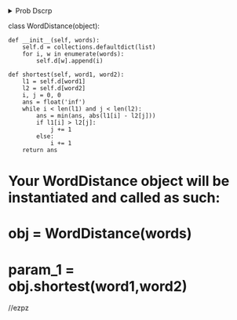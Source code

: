 <details>
<summary>Prob Dscrp</summary>
https://leetcode.com/problems/shortest-word-distance-ii/description/
</details>

class WordDistance(object):
    
    def __init__(self, words):
        self.d = collections.defaultdict(list)
        for i, w in enumerate(words):
            self.d[w].append(i)
        
    def shortest(self, word1, word2):
        l1 = self.d[word1]
        l2 = self.d[word2]
        i, j = 0, 0
        ans = float('inf')
        while i < len(l1) and j < len(l2):
            ans = min(ans, abs(l1[i] - l2[j]))
            if l1[i] > l2[j]:
                j += 1
            else:
                i += 1
        return ans
        


# Your WordDistance object will be instantiated and called as such:
# obj = WordDistance(words)
# param_1 = obj.shortest(word1,word2)

//ezpz
